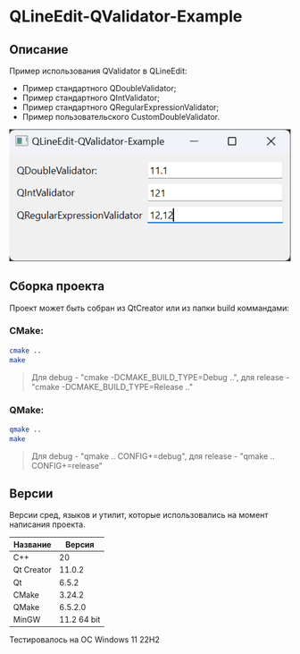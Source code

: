 # QLineEdit-QValidator-Example

## Описание

Пример использования QValidator в QLineEdit:
- Пример стандартного QDoubleValidator;
- Пример стандартного QIntValidator;
- Пример стандартного QRegularExpressionValidator;
- Пример пользовательского CustomDoubleValidator.

![alt text](doc/QLineEdit-QValidator-Example.png)

## Сборка проекта

Проект может быть собран из QtCreator или из папки build коммандами:

### CMake:

```bash
cmake ..
make
```
> Для debug - "cmake -DCMAKE_BUILD_TYPE=Debug ..", для release - "cmake -DCMAKE_BUILD_TYPE=Release .."

### QMake:

```bash
qmake ..
make
```
> Для debug - "qmake .. CONFIG+=debug", для release - "qmake .. CONFIG+=release"

## Версии

Версии сред, языков и утилит, которые использовались на момент написания проекта.

| Название   | Версия               |
| -----------|----------------------|
| C++        | 20                   |
| Qt Creator | 11.0.2               |
| Qt         | 6.5.2                |
| CMake      | 3.24.2               |
| QMake      | 6.5.2.0              |
| MinGW      | 11.2 64 bit          |

Тестировалось на ОС Windows 11 22H2


